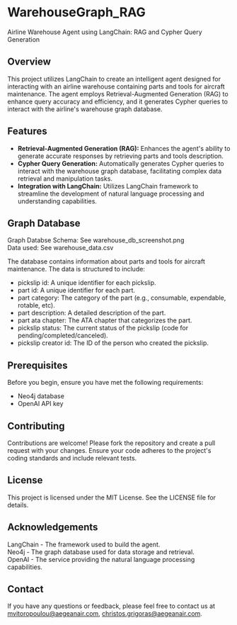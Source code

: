 # WarehouseGraph_RAG
Airline Warehouse Agent using LangChain: RAG and Cypher Query Generation

## Overview
This project utilizes LangChain to create an intelligent agent designed for interacting with an airline warehouse containing parts and tools for aircraft maintenance. The agent employs Retrieval-Augmented Generation (RAG) to enhance query accuracy and efficiency, and it generates Cypher queries to interact with the airline's warehouse graph database.

## Features
- **Retrieval-Augmented Generation (RAG):** Enhances the agent's ability to generate accurate responses by retrieving parts and tools description.
- **Cypher Query Generation:** Automatically generates Cypher queries to interact with the warehouse graph database, facilitating complex data retrieval and manipulation tasks.
- **Integration with LangChain:** Utilizes LangChain framework to streamline the development of natural language processing and understanding capabilities.

## Graph Database
Graph Databse Schema: See warehouse_db_screenshot.png  
Data used: See warehouse_data.csv

The database contains information about parts and tools for aircraft maintenance. The data is structured to include:

- pickslip id: A unique identifier for each pickslip.
- part id: A unique identifier for each part.
- part category: The category of the part (e.g., consumable, expendable, rotable, etc).
- part description: A detailed description of the part.
- part ata chapter: The ATA chapter that categorizes the part.
- pickslip status: The current status of the pickslip (code for pending/completed/canceled).
- pickslip creator id: The ID of the person who created the pickslip.

## Prerequisites

Before you begin, ensure you have met the following requirements:
- Neo4j database 
- OpenAI API key

## Contributing
Contributions are welcome! Please fork the repository and create a pull request with your changes. Ensure your code adheres to the project's coding standards and include relevant tests.

## License
This project is licensed under the MIT License. See the LICENSE file for details.

## Acknowledgements
LangChain - The framework used to build the agent.  
Neo4j - The graph database used for data storage and retrieval.  
OpenAI - The service providing the natural language processing capabilities.

## Contact
If you have any questions or feedback, please feel free to contact us at mvitoropoulou@aegeanair.com, christos.grigoras@aegeanair.com.
